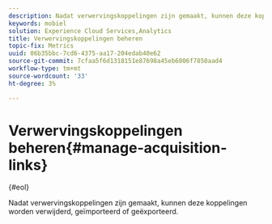 ```yaml
---
description: Nadat verwervingskoppelingen zijn gemaakt, kunnen deze koppelingen worden verwijderd, geïmporteerd of geëxporteerd.
keywords: mobiel
solution: Experience Cloud Services,Analytics
title: Verwervingskoppelingen beheren
topic-fix: Metrics
uuid: 06b35bbc-7cd6-4375-aa17-204edab40e62
source-git-commit: 7cfaa5f6d1318151e87698a45eb6006f7850aad4
workflow-type: tm+mt
source-wordcount: '33'
ht-degree: 3%

---
```



# Verwervingskoppelingen beheren{#manage-acquisition-links}

{#eol}

Nadat verwervingskoppelingen zijn gemaakt, kunnen deze koppelingen worden verwijderd, geïmporteerd of geëxporteerd.

